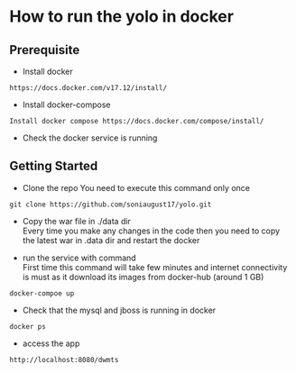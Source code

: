 # How to run the yolo in docker

## Prerequisite 

* Install docker 
```
https://docs.docker.com/v17.12/install/  
```
* Install docker-compose
```
Install docker compose https://docs.docker.com/compose/install/
```

* Check the docker service is running

## Getting Started

* Clone the repo 
You need to execute this command only once
```
git clone https://github.com/soniaugust17/yolo.git
```

* Copy the war file in ./data dir  
Every time you make any changes in the code then you need to copy the latest war in .data dir and restart the docker

* run the service with command  
First time this command will take few minutes and internet connectivity is must as it download its images from docker-hub (around 1 GB)
```
docker-compoe up
```

* Check that the mysql and jboss is running in docker 

```
docker ps 
```
* access the app 
```
http://localhost:8080/dwmts
```


